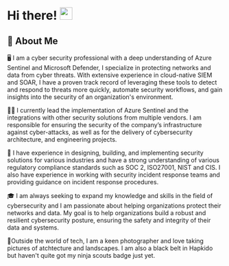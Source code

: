 # Hi there! <img src="https://media.giphy.com/media/hvRJCLFzcasrR4ia7z/giphy.gif" width="29px" height="29px">

## 🚀 About Me

🖥️ I am a cyber security professional with a deep understanding of Azure Sentinel and Microsoft Defender, I specialize in protecting networks and data from cyber threats. With extensive experience in cloud-native SIEM and SOAR, I have a proven track record of leveraging these tools to detect and respond to threats more quickly, automate security workflows, and gain insights into the security of an organization's environment.
 
👨‍💻 I currently lead the implementation of Azure Sentinel and the integrations with other security solutions from multiple vendors. I am responsible for ensuring the security of the company’s infrastructure against cyber-attacks, as well as for the delivery of cybersecurity architecture, and engineering projects.

🔐 I have experience in designing, building, and implementing security solutions for various industries and have a strong understanding of various regulatory compliance standards such as SOC 2, ISO27001, NIST and CIS. I also have experience in working with security incident response teams and providing guidance on incident response procedures.

🎓 I am always seeking to expand my knowledge and skills in the field of cybersecurity and I am passionate about helping organizations protect their networks and data. My goal is to help organizations build a robust and resilient cybersecurity posture, ensuring the safety and integrity of their data and systems.

🥷Outside the world of tech, I am a keen photographer and love taking pictures of atchtecture and landscapes. I am also a black belt in Hapkido but haven't quite got my ninja scouts badge just yet.

